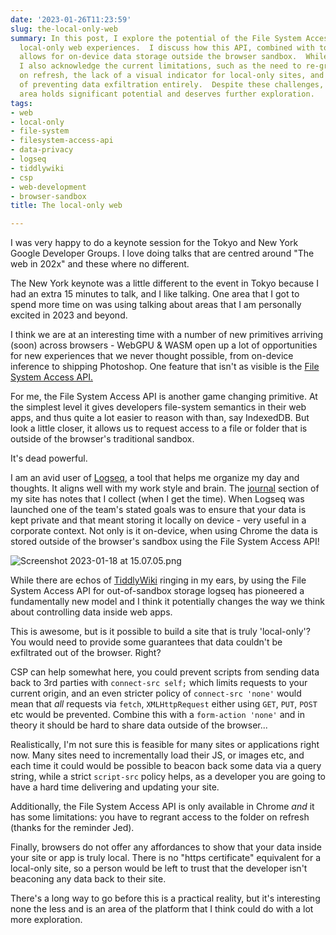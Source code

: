 ```yaml
---
date: '2023-01-26T11:23:59'
slug: the-local-only-web
summary: In this post, I explore the potential of the File System Access API to create
  local-only web experiences.  I discuss how this API, combined with tools like Logseq,
  allows for on-device data storage outside the browser sandbox.  While exciting,
  I also acknowledge the current limitations, such as the need to re-grant file access
  on refresh, the lack of a visual indicator for local-only sites, and the difficulty
  of preventing data exfiltration entirely.  Despite these challenges, I believe this
  area holds significant potential and deserves further exploration.
tags:
- web
- local-only
- file-system
- filesystem-access-api
- data-privacy
- logseq
- tiddlywiki
- csp
- web-development
- browser-sandbox
title: The local-only web

---
```


I was very happy to do a keynote session for the Tokyo and New York Google Developer Groups. I love doing talks that are centred around "The web in 202x" and these where no different.

The New York keynote was a little different to the event in Tokyo because I had an extra 15 minutes to talk, and I like talking. One area that I got to spend more time on was using talking about areas that I am personally excited in 2023 and beyond.

I think we are at an interesting time with a number of new primitives arriving (soon) across browsers - WebGPU & WASM open up a lot of opportunities for new experiences that we never thought possible, from on-device inference to shipping Photoshop. One feature that isn't as visible is the [File System Access API.](https://developer.chrome.com/articles/file-system-access/)

For me, the File System Access API is another game changing primitive. At the simplest level it gives developers file-system semantics in their web apps, and thus quite a lot easier to reason with than, say IndexedDB. But look a little closer, it allows us to request access to a file or folder that is outside of the browser's traditional sandbox.

It's dead powerful.

I am an avid user of [Logseq](https://logseq.com/), a tool that helps me organize my day and thoughts. It aligns well with my work style and brain. The [journal](/journal/) section of my site has notes that I collect (when I get the time). When Logseq was launched one of the team's stated goals was to ensure that your data is kept private and that meant storing it locally on device - very useful in a corporate context. Not only is it on-device, when using Chrome the data is stored outside of the browser's sandbox using the File System Access API!

![Screenshot 2023-01-18 at 15.07.05.png](/images/Screenshot%202023-01-18%20at%2015.07.05.png)

While there are echos of [TiddlyWiki](https://tiddlywiki.com/) ringing in my ears, by using the File System Access API for out-of-sandbox storage logseq has pioneered a fundamentally new model and I think it potentially changes the way we think about controlling data inside web apps.

This is awesome, but is it possible to build a site that is truly 'local-only'? You would need to provide some guarantees that data couldn't be exfiltrated out of the browser. Right?

CSP can help somewhat here, you could prevent scripts from sending data back to 3rd parties with `connect-src self;` which limits requests to your current origin, and an even stricter policy of `connect-src 'none'` would mean that _all_ requests via `fetch`, `XMLHttpRequest` either using `GET`, `PUT`, `POST` etc would be prevented. Combine this with a `form-action 'none'` and in theory it should be hard to share data outside of the browser...

Realistically, I'm not sure this is feasible for many sites or applications right now. Many sites need to incrementally load their JS, or images etc, and each time it could would be possible to beacon back some data via a query string, while a strict `script-src` policy helps, as a developer you are going to have a hard time delivering and updating your site.

Additionally, the File System Access API is only available in Chrome *and* it has some limitations: you have to regrant access to the folder on refresh (thanks for the reminder Jed).

Finally, browsers do not offer any affordances to show that your data inside your site or app is truly local. There is no "https certificate" equivalent for a local-only site, so a person would be left to trust that the developer isn't beaconing any data back to their site.

There's a long way to go before this is a practical reality, but it's interesting none the less and is an area of the platform that I think could do with a lot more exploration.
